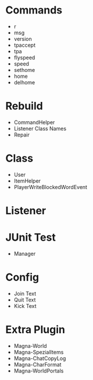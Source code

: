 # Commands

* r
* msg
* version
* tpaccept
* tpa
* flyspeed
* speed
* sethome
* home
* delhome

# Rebuild

* CommandHelper
* Listener Class Names
* Repair

# Class

* User
* ItemHelper
* PlayerWriteBlockedWordEvent

# Listener

# JUnit Test

* Manager

# Config

* Join Text
* Quit Text
* Kick Text

# Extra Plugin

* Magna-World
* Magna-SpezialItems
* Magna-ChatCopyLog
* Magna-CharFormat
* Magna-WorldPortals